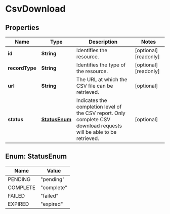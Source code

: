 

# CsvDownload

## Properties

Name | Type | Description | Notes
------------ | ------------- | ------------- | -------------
**id** | **String** | Identifies the resource. |  [optional] [readonly]
**recordType** | **String** | Identifies the type of the resource. |  [optional] [readonly]
**url** | **String** | The URL at which the CSV file can be retrieved. |  [optional]
**status** | [**StatusEnum**](#StatusEnum) | Indicates the completion level of the CSV report. Only complete CSV download requests will be able to be retrieved. |  [optional]



## Enum: StatusEnum

Name | Value
---- | -----
PENDING | &quot;pending&quot;
COMPLETE | &quot;complete&quot;
FAILED | &quot;failed&quot;
EXPIRED | &quot;expired&quot;



